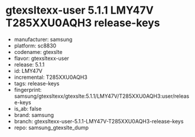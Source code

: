 # gtexsltexx-user 5.1.1 LMY47V T285XXU0AQH3 release-keys
- manufacturer: samsung
- platform: sc8830
- codename: gtexslte
- flavor: gtexsltexx-user
- release: 5.1.1
- id: LMY47V
- incremental: T285XXU0AQH3
- tags: release-keys
- fingerprint: samsung/gtexsltexx/gtexslte:5.1.1/LMY47V/T285XXU0AQH3:user/release-keys
- is_ab: false
- brand: samsung
- branch: gtexsltexx-user-5.1.1-LMY47V-T285XXU0AQH3-release-keys
- repo: samsung_gtexslte_dump
